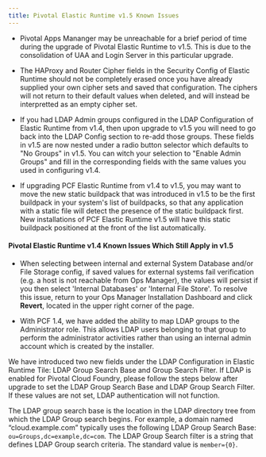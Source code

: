 ```yaml
---
title: Pivotal Elastic Runtime v1.5 Known Issues
---
```


* Pivotal Apps Mananger may be unreachable for a brief period of time during the upgrade of Pivotal Elastic Runtime to v1.5. This is due to the consolidation of UAA and Login Server in this particular upgrade.

* The HAProxy and Router Cipher fields in the Security Config of Elastic Runtime should not be completely erased once you have already supplied your own cipher sets and saved that configuration. The ciphers will not return to their default values when deleted, and will instead be interpretted as an empty cipher set.

* If you had LDAP Admin groups configured in the LDAP Configuration of Elastic Runtime from v1.4, then upon upgrade to v1.5 you will need to go back into the LDAP Config section to re-add those groups. These fields in v1.5 are now nested under a radio button selector which defaults to "No Groups" in v1.5. You can witch your selection to "Enable Admin Groups" and fill in the corresponding fields with the same values you used in configuring v1.4.

* If upgrading PCF Elastic Runtime from v1.4 to v1.5, you may want to move the new static buildpack that was introduced in v1.5 to be the first buildpack in your system's list of buildpacks, so that any application with a static file will detect the presence of the static buildpack first. New installations of PCF Elastic Runtime v1.5 will have this static buildpack positioned at the front of the list automatically.

#### Pivotal Elastic Runtime v1.4 Known Issues Which Still Apply in v1.5

* When selecting between internal and external System Database and/or File Storage config, if saved values for external systems fail verification (e.g. a host is not reachable from Ops Manager), the values will persist if you then select 'Internal Databases' or 'Internal File Store'. To resolve this issue, return to your Ops Manager Installation Dashboard and click **Revert**, located in the upper right corner of the page.

* With PCF 1.4, we have added the ability to map LDAP groups to the Administrator role. This allows LDAP users belonging to that group to perform the administrator activities rather than using an internal admin account which is created by the installer.

We have introduced two new fields under the LDAP Configuration in Elastic Runtime Tile: LDAP Group Search Base and Group Search Filter.
If LDAP is enabled for Pivotal Cloud Foundry, please follow the steps below after upgrade to set the LDAP Group Search Base and LDAP Group Search Filter. If these values are not set, LDAP authentication will not function.

The LDAP group search base is the location in the LDAP directory tree from which the LDAP Group search begins. For example, a domain named “cloud.example.com” typically uses the following LDAP Group Search Base: `ou=Groups,dc=example,dc=com`. The LDAP Group Search filter is a string that defines LDAP Group search criteria. The standard value is `member={0}`.
